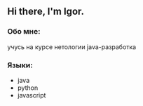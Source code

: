 ## Hi there, I'm Igor.

### Обо мне:
учусь на курсе нетологии java-разработка

### Языки:
- java
- python
- javascript
